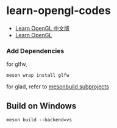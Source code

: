 # learn-opengl-codes

- [Learn OpenGL 中文版](https://learnopengl-cn.github.io/)
- [Learn OpenGL](https://learnopengl.com/Getting-started/OpenGL)

### Add Dependencies

for glfw,

```console
meson wrap install glfw
```

for glad, refer to [mesonbuild subprojects](https://mesonbuild.com/Subprojects.html)

## Build on Windows

```console
meson build --backend=vs
```
